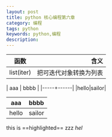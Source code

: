 ```yaml
---
layout: post
title: python 核心编程第六章
category: 编程
tags: python
keywords: python,编程
description: 
---
```

| 函数 | 含义|
| ------ | ------: |
| list(iter) | 把可迭代对象转换为列表|



| aaa | bbbb |
|-----+------|
|hello|sailor|

aaa | bbbb
-----|------
hello|sailor

this is ==highlighted== zzz
_hel_